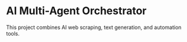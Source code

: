 # AI Multi-Agent Orchestrator

This project combines AI web scraping, text generation, and automation tools.
